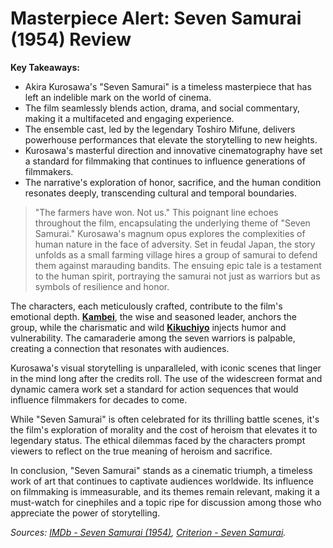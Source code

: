 # Masterpiece Alert: Seven Samurai (1954) Review

**Key Takeaways:**
- Akira Kurosawa's "Seven Samurai" is a timeless masterpiece that has left an indelible mark on the world of cinema.
- The film seamlessly blends action, drama, and social commentary, making it a multifaceted and engaging experience.
- The ensemble cast, led by the legendary Toshiro Mifune, delivers powerhouse performances that elevate the storytelling to new heights.
- Kurosawa's masterful direction and innovative cinematography have set a standard for filmmaking that continues to influence generations of filmmakers.
- The narrative's exploration of honor, sacrifice, and the human condition resonates deeply, transcending cultural and temporal boundaries.

> "The farmers have won. Not us."
This poignant line echoes throughout the film, encapsulating the underlying theme of "Seven Samurai." Kurosawa's magnum opus explores the complexities of human nature in the face of adversity. Set in feudal Japan, the story unfolds as a small farming village hires a group of samurai to defend them against marauding bandits. The ensuing epic tale is a testament to the human spirit, portraying the samurai not just as warriors but as symbols of resilience and honor.

The characters, each meticulously crafted, contribute to the film's emotional depth. **[Kambei](https://en.wikipedia.org/wiki/Kambei_Shimada)**, the wise and seasoned leader, anchors the group, while the charismatic and wild **[Kikuchiyo](https://en.wikipedia.org/wiki/Kikuchiyo)** injects humor and vulnerability. The camaraderie among the seven warriors is palpable, creating a connection that resonates with audiences.

Kurosawa's visual storytelling is unparalleled, with iconic scenes that linger in the mind long after the credits roll. The use of the widescreen format and dynamic camera work set a standard for action sequences that would influence filmmakers for decades to come.

While "Seven Samurai" is often celebrated for its thrilling battle scenes, it's the film's exploration of morality and the cost of heroism that elevates it to legendary status. The ethical dilemmas faced by the characters prompt viewers to reflect on the true meaning of heroism and sacrifice.

In conclusion, "Seven Samurai" stands as a cinematic triumph, a timeless work of art that continues to captivate audiences worldwide. Its influence on filmmaking is immeasurable, and its themes remain relevant, making it a must-watch for cinephiles and a topic ripe for discussion among those who appreciate the power of storytelling.

*Sources: [IMDb - Seven Samurai (1954)](https://www.imdb.com/title/tt0047478/), [Criterion - Seven Samurai](https://www.criterion.com/films/678-seven-samurai).*
